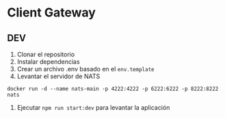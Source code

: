 # Client Gateway

## DEV

1. Clonar el repositorio
1. Instalar dependencias
1. Crear un archivo .env basado en el `env.template`
1. Levantar el servidor de NATS

```
docker run -d --name nats-main -p 4222:4222 -p 6222:6222 -p 8222:8222 nats
```

1. Ejecutar `npm run start:dev` para levantar la aplicación
